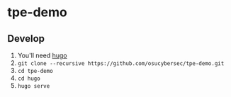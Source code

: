 # tpe-demo


## Develop

1. You'll need [hugo](https://gohugo.io/getting-started/installing/)
2. `git clone --recursive https://github.com/osucybersec/tpe-demo.git`
3. `cd tpe-demo`
4. `cd hugo`
5. `hugo serve`
